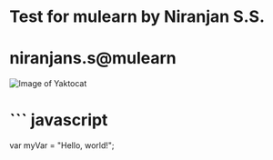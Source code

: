 # Test for mulearn by Niranjan S.S. 
# niranjans.s@mulearn
![Image of Yaktocat](https://octodex.github.com/images/yaktocat.png)
# ``` javascript
var myVar = "Hello, world!";
```
